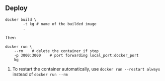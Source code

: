 ## Deploy 

```
docker build \
        -t kg # name of the builded image
        .
```

Then

```
docker run \
    --rm    # delete the container if stop
    -p 3000:3000    # port forwarding local_port:docker_port
    kg
```

1. To restart the container automatically, use `docker run --restart always` instead of `docker run --rm`